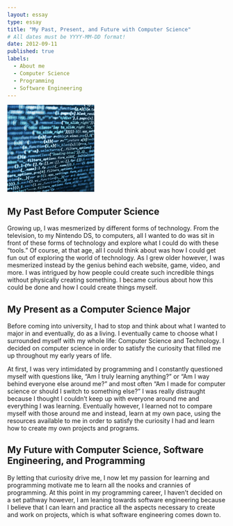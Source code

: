 ```yaml
---
layout: essay
type: essay
title: "My Past, Present, and Future with Computer Science"
# All dates must be YYYY-MM-DD format!
date: 2012-09-11
published: true
labels:
  - About me
  - Computer Science
  - Programming
  - Software Engineering
---
```

<img width="200px" class="rounded float-start pe-4" src="../img/SES-Computer-Science-1900862161.jpeg">

## My Past Before Computer Science
Growing up, I was mesmerized by different forms of technology. From the television, to my Nintendo DS, to computers, all I wanted to do was sit in front of these forms of technology and explore what I could do with these “tools.” Of course, at that age, all I could think about was how I could get fun out of exploring the world of technology. As I grew older however, I was mesmerized instead by the genius behind each website, game, video, and more. I was intrigued by how people could create such incredible things without physically creating something. I became curious about how this could be done and how I could create things myself.

## My Present as a Computer Science Major
Before coming into university, I had to stop and think about what I wanted to major in and eventually, do as a living. I eventually came to choose what I surrounded myself with my whole life: Computer Science and Technology. I decided on computer science in order to satisfy the curiosity that filled me up throughout my early years of life.

At first, I was very intimidated by programming and I constantly questioned myself with questions like, “Am I truly learning anything?” or “Am I way behind everyone else around me?” and most often “Am I made for computer science or should I switch to something else?” I was really distraught because I thought I couldn’t keep up with everyone around me and everything I was learning. Eventually however, I learned not to compare myself with those around me and instead, learn at my own pace, using the resources available to me in order to satisfy the curiosity I had and learn how to create my own projects and programs. 

## My Future with Computer Science, Software Engineering, and Programming
By letting that curiosity drive me, I now let my passion for learning and programming motivate me to learn all the nooks and crannies of programming. At this point in my programming career, I haven’t decided on a set pathway however, I am leaning towards software engineering because I believe that I can learn and practice all the aspects necessary to create and work on projects, which is what software engineering comes down to.
